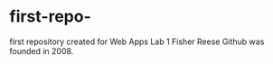 # first-repo-
first repository created for Web Apps Lab 1 
Fisher Reese
Github was founded in 2008. 
